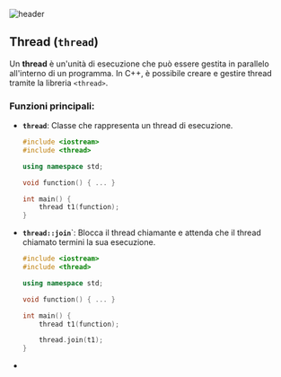 ![header](https://capsule-render.vercel.app/api?type=waving&height=230&color=gradient&customColorList=24&text=Glossario%20Thread&textBg=false&fontAlignY=40&reversal=false&animation=fadeIn)

## Thread (`thread`)

Un **thread** è un'unità di esecuzione che può essere gestita in parallelo all'interno di un programma. In C++, è possibile creare e gestire thread tramite la libreria `<thread>`.

### Funzioni principali:
- **`thread`**: Classe che rappresenta un thread di esecuzione.
  
  ```cpp
  #include <iostream>
  #include <thread>

  using namespace std;

  void function() { ... }
  
  int main() {
      thread t1(function);
  }
  ```
  
- **`thread::join`**`: Blocca il thread chiamante e attenda che il thread chiamato termini la sua esecuzione.

  ```cpp
  #include <iostream>
  #include <thread>

  using namespace std;

  void function() { ... }
  
  int main() {
      thread t1(function);
  
      thread.join(t1);
  }
  ```
- 

